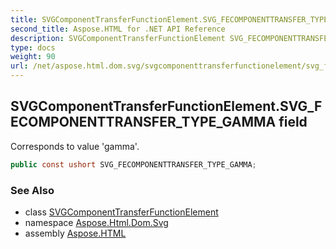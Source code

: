 ```yaml
---
title: SVGComponentTransferFunctionElement.SVG_FECOMPONENTTRANSFER_TYPE_GAMMA
second_title: Aspose.HTML for .NET API Reference
description: SVGComponentTransferFunctionElement SVG_FECOMPONENTTRANSFER_TYPE_GAMMA field. Corresponds to value gamma
type: docs
weight: 90
url: /net/aspose.html.dom.svg/svgcomponenttransferfunctionelement/svg_fecomponenttransfer_type_gamma/
---
```

## SVGComponentTransferFunctionElement.SVG_FECOMPONENTTRANSFER_TYPE_GAMMA field

Corresponds to value 'gamma'.

```csharp
public const ushort SVG_FECOMPONENTTRANSFER_TYPE_GAMMA;
```

### See Also

* class [SVGComponentTransferFunctionElement](../)
* namespace [Aspose.Html.Dom.Svg](../../../aspose.html.dom.svg/)
* assembly [Aspose.HTML](../../../)
